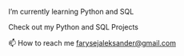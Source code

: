 I’m currently learning Python and SQL

Check out my Python and SQL Projects

📫 How to reach me farysejaleksander@gmail.com

<!---
jesyraf/jesyraf is a ✨ special ✨ repository because its `README.md` (this file) appears on your GitHub profile.
You can click the Preview link to take a look at your changes.
--->
